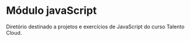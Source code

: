 # Módulo javaScript

Diretório destinado a projetos e exercícios de JavaScript do curso Talento Cloud.